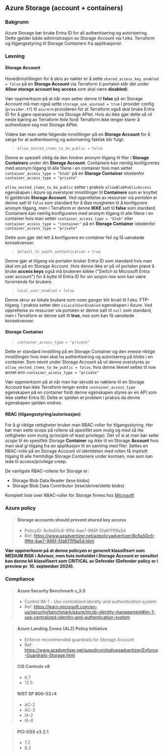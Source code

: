 ## Azure Storage (account + containers)

### Bakgrunn

Azure Storage bør bruke Entra ID for all authentisering og autorisering. Dette gjelder både administrasjon av Storage Account via f.eks. Terraform og tilgangsstyring til Storage Containers fra applikasjoner. 

### Løsning

#### Storage Account

Hovedinnstillingen for å skru av nøkler er å sette `shared_access_key_enabled = false` på en **Storage Account** via Terraform (i portalen står det under **Allow storage account key access** som skal være **disabled**). 

Vær oppmerksom på at når man setter denne til **false** på en Storage Account må man også sette `storage_use_azuread = true` i provider config (`provider.tf`) til `azurerm` provideren for at Terraform også skal bruke Entra ID for å gjøre operasjoner via Storage APIet. Hvis du ikke gjør dette så vil neste kjøring av Terraform feile fordi Terraform ikke lenger klarer å authentisere seg mot Storage APIet. 

Videre bør man sette følgende innstillinger på en **Storage Account** for å sørge for at authentisering og autorisering faktisk blir fulgt:

>`allow_nested_items_to_be_public = false`

Denne er spesielt viktig da den hindrer anonym tilgang til filer i **Storage Containers** under din **Storage Account**. Containere kan nemlig konfigureres med anonym tilgang til alle filene i en container hvis man setter `container_access_type = "blob"` på en **Storage Container** istedenfor `container_access_type = "private"` 

`allow_nested_items_to_be_public` setter i praksis `allowBlobPublicAccess` egenskapen i Azure og overstyrer innstillinger til **Containere** som er knyttet til gjeldende **Storage Account**. Ved opprettelse av ressurser via *portalen* er denne satt til `false` som standard for å låse muigheten til å konfigurere anonym tilgang, men i Terraform er denne **IKKE** satt til **false** som standard. Containere kan nemlig konfigureres med anonym tilgang til alle filene i en container hvis man setter `container_access_type = "blob"` eller `container_access_type = "container"` på en **Storage Container** istedenfor `container_access_type = "private"` 

Dette som gjør det lett å konfigurere en container feil og få uønskede konsekvenser. 

>`default_to_oauth_authentication = true`

Denne gjør at tilgang via portalen bruker Entra ID som standard hvis man skal inn på en Storage Account. Hvis denne ikke er på vil portalen prøve å bruke **access keys** også må brukeren klikke ("Switch to Microsoft Entra user account") for å bytte til Entra ID for sin sesjon noe som kan være forvirrende for brukere. 

>`local_user_enabled = false`

Denne skrur av lokale brukere som noen ganger blir brukt til f.eks. FTP-tilgang. I praksis setter den `isLocalUserEnabled` egenskapen i Azure. Ved opprettelse av ressurser via portalen er denne satt til `null` som standard, men i Terraform er denne satt til **true**, noe som kan få uønskede konsekvenser. 

#### Storage Container

>`container_access_type = "private"`

Dette er standard innstilling på en Storage Container og den eneste riktige innstillingen hvis man skal ha authentisering og autorisering på blobs i en container. Som nevnt under Storage Account så vil denne overstyres av `allow_nested_items_to_be_public = false`, hvis denne likevel settes til noe annet enn `container_access_type = "private"` 

Vær oppmerksom på at når man har skrudd av nøklene til en Storage Account kan ikke Terraform lenger endre `container_access_type` egenskapen på en container fordi denne egenskapen styres av en API som ikke støtter Entra ID. Dette er sjelden et problem i praksis da denne egenskapen sjelden endres. 

#### RBAC (tilgangsstyring/autorisasjon)

For å gi riktige rettigheter bruker man RBAC-roller for tilgangsstyring. Her bør man sette *scope* på rollene så spesifikt som mulig og med så lite rettigheter som mulig (principle of least privilege). Det vil si at man bør sette *scope* til én spesifikk Storage **Container** og ikke til en Storage **Account** hvis man skal gi tilgang fra en applikasjon til en samling med filer. Settes en RBAC-rolle på en Storage Account vil identiteten med rollen få implisitt tilgang til alle fremtidige Storage Containere under kontoen, noe som kan lede til access/privilege creep. 

De vanligste RBAC-rollene for Storage er:

- Storage Blob Data Reader (lese blobs)
- Storage Blob Data Contributor (lese/skrive/slette blobs)

Komplett liste over RBAC-roller for Storage finnes hos [Microsoft](https://learn.microsoft.com/en-us/azure/role-based-access-control/built-in-roles#storage) 

### Azure policy 

> #### Storage accounts should prevent shared key access
> - PolicyID: 8c6a50c6-9ffd-4ae7-986f-5fa6111f9a54
> - Ref: https://www.azadvertizer.net/azpolicyadvertizer/8c6a50c6-9ffd-4ae7-986f-5fa6111f9a54.html

**Vær oppmerksom på at denne policyen er *generelt* klassifisert som MEDIUM RISK i Advisor, men hvis innholdet i Storage Account er sensitivt kan denne bli klassifisert som CRITICAL av Defender (Defender policy er i preview pr. 10. september 2024).**

### Compliance

> #### Azure Security Benchmark v_3.0 
> - Control IM-1 - *Use centralized identity and authentication system*
> - Ref: https://learn.microsoft.com/en-us/security/benchmark/azure/mcsb-identity-management#im-1-use-centralized-identity-and-authentication-system 

> #### Azure Landing Zones (ALZ) Policy Initiative
> - Enforce recommended guardrails for Storage Account
> - Ref: https://www.azadvertizer.net/azpolicyinitiativesadvertizer/Enforce-Guardrails-Storage.html  

> #### CIS Controls v8 
> - 6.7
> - 12.5 	 	

> #### NIST SP 800-53 r4
> - AC-2 
> - AC-3 
> - IA-2 
> - IA-8

> #### PCI-DSS v3.2.1
> - 7.2 
> - 8.3